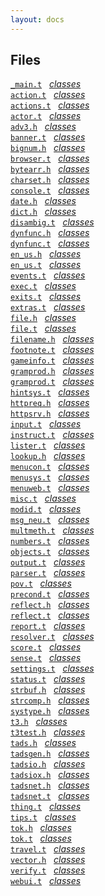 ```yaml
---
layout: docs
---
```

## Files

<a href="file/_main.t.html#_main.t"
target="main"><code>_main.t</code></a>  
<a href="index/_main.t.html" target="classes"><em>classes</em></a>  
<a href="file/action.t.html#action.t"
target="main"><code>action.t</code></a>  
<a href="index/action.t.html" target="classes"><em>classes</em></a>  
<a href="file/actions.t.html#actions.t"
target="main"><code>actions.t</code></a>  
<a href="index/actions.t.html" target="classes"><em>classes</em></a>  
<a href="file/actor.t.html#actor.t"
target="main"><code>actor.t</code></a>  
<a href="index/actor.t.html" target="classes"><em>classes</em></a>  
<a href="file/adv3.h.html#adv3.h" target="main"><code>adv3.h</code></a>
  <a href="index/adv3.h.html" target="classes"><em>classes</em></a>  
<a href="file/banner.t.html#banner.t"
target="main"><code>banner.t</code></a>  
<a href="index/banner.t.html" target="classes"><em>classes</em></a>  
<a href="file/bignum.h.html#bignum.h"
target="main"><code>bignum.h</code></a>  
<a href="index/bignum.h.html" target="classes"><em>classes</em></a>  
<a href="file/browser.t.html#browser.t"
target="main"><code>browser.t</code></a>  
<a href="index/browser.t.html" target="classes"><em>classes</em></a>  
<a href="file/bytearr.h.html#bytearr.h"
target="main"><code>bytearr.h</code></a>  
<a href="index/bytearr.h.html" target="classes"><em>classes</em></a>  
<a href="file/charset.h.html#charset.h"
target="main"><code>charset.h</code></a>  
<a href="index/charset.h.html" target="classes"><em>classes</em></a>  
<a href="file/console.t.html#console.t"
target="main"><code>console.t</code></a>  
<a href="index/console.t.html" target="classes"><em>classes</em></a>  
<a href="file/date.h.html#date.h" target="main"><code>date.h</code></a>
  <a href="index/date.h.html" target="classes"><em>classes</em></a>  
<a href="file/dict.h.html#dict.h" target="main"><code>dict.h</code></a>
  <a href="index/dict.h.html" target="classes"><em>classes</em></a>  
<a href="file/disambig.t.html#disambig.t"
target="main"><code>disambig.t</code></a>  
<a href="index/disambig.t.html" target="classes"><em>classes</em></a>  
<a href="file/dynfunc.h.html#dynfunc.h"
target="main"><code>dynfunc.h</code></a>  
<a href="index/dynfunc.h.html" target="classes"><em>classes</em></a>  
<a href="file/dynfunc.t.html#dynfunc.t"
target="main"><code>dynfunc.t</code></a>  
<a href="index/dynfunc.t.html" target="classes"><em>classes</em></a>  
<a href="file/en_us.h.html#en_us.h"
target="main"><code>en_us.h</code></a>  
<a href="index/en_us.h.html" target="classes"><em>classes</em></a>  
<a href="file/en_us.t.html#en_us.t"
target="main"><code>en_us.t</code></a>  
<a href="index/en_us.t.html" target="classes"><em>classes</em></a>  
<a href="file/events.t.html#events.t"
target="main"><code>events.t</code></a>  
<a href="index/events.t.html" target="classes"><em>classes</em></a>  
<a href="file/exec.t.html#exec.t" target="main"><code>exec.t</code></a>
  <a href="index/exec.t.html" target="classes"><em>classes</em></a>  
<a href="file/exits.t.html#exits.t"
target="main"><code>exits.t</code></a>  
<a href="index/exits.t.html" target="classes"><em>classes</em></a>  
<a href="file/extras.t.html#extras.t"
target="main"><code>extras.t</code></a>  
<a href="index/extras.t.html" target="classes"><em>classes</em></a>  
<a href="file/file.h.html#file.h" target="main"><code>file.h</code></a>
  <a href="index/file.h.html" target="classes"><em>classes</em></a>  
<a href="file/file.t.html#file.t" target="main"><code>file.t</code></a>
  <a href="index/file.t.html" target="classes"><em>classes</em></a>  
<a href="file/filename.h.html#filename.h"
target="main"><code>filename.h</code></a>  
<a href="index/filename.h.html" target="classes"><em>classes</em></a>  
<a href="file/footnote.t.html#footnote.t"
target="main"><code>footnote.t</code></a>  
<a href="index/footnote.t.html" target="classes"><em>classes</em></a>  
<a href="file/gameinfo.t.html#gameinfo.t"
target="main"><code>gameinfo.t</code></a>  
<a href="index/gameinfo.t.html" target="classes"><em>classes</em></a>  
<a href="file/gramprod.h.html#gramprod.h"
target="main"><code>gramprod.h</code></a>  
<a href="index/gramprod.h.html" target="classes"><em>classes</em></a>  
<a href="file/gramprod.t.html#gramprod.t"
target="main"><code>gramprod.t</code></a>  
<a href="index/gramprod.t.html" target="classes"><em>classes</em></a>  
<a href="file/hintsys.t.html#hintsys.t"
target="main"><code>hintsys.t</code></a>  
<a href="index/hintsys.t.html" target="classes"><em>classes</em></a>  
<a href="file/httpreq.h.html#httpreq.h"
target="main"><code>httpreq.h</code></a>  
<a href="index/httpreq.h.html" target="classes"><em>classes</em></a>  
<a href="file/httpsrv.h.html#httpsrv.h"
target="main"><code>httpsrv.h</code></a>  
<a href="index/httpsrv.h.html" target="classes"><em>classes</em></a>  
<a href="file/input.t.html#input.t"
target="main"><code>input.t</code></a>  
<a href="index/input.t.html" target="classes"><em>classes</em></a>  
<a href="file/instruct.t.html#instruct.t"
target="main"><code>instruct.t</code></a>  
<a href="index/instruct.t.html" target="classes"><em>classes</em></a>  
<a href="file/lister.t.html#lister.t"
target="main"><code>lister.t</code></a>  
<a href="index/lister.t.html" target="classes"><em>classes</em></a>  
<a href="file/lookup.h.html#lookup.h"
target="main"><code>lookup.h</code></a>  
<a href="index/lookup.h.html" target="classes"><em>classes</em></a>  
<a href="file/menucon.t.html#menucon.t"
target="main"><code>menucon.t</code></a>  
<a href="index/menucon.t.html" target="classes"><em>classes</em></a>  
<a href="file/menusys.t.html#menusys.t"
target="main"><code>menusys.t</code></a>  
<a href="index/menusys.t.html" target="classes"><em>classes</em></a>  
<a href="file/menuweb.t.html#menuweb.t"
target="main"><code>menuweb.t</code></a>  
<a href="index/menuweb.t.html" target="classes"><em>classes</em></a>  
<a href="file/misc.t.html#misc.t" target="main"><code>misc.t</code></a>
  <a href="index/misc.t.html" target="classes"><em>classes</em></a>  
<a href="file/modid.t.html#modid.t"
target="main"><code>modid.t</code></a>  
<a href="index/modid.t.html" target="classes"><em>classes</em></a>  
<a href="file/msg_neu.t.html#msg_neu.t"
target="main"><code>msg_neu.t</code></a>  
<a href="index/msg_neu.t.html" target="classes"><em>classes</em></a>  
<a href="file/multmeth.t.html#multmeth.t"
target="main"><code>multmeth.t</code></a>  
<a href="index/multmeth.t.html" target="classes"><em>classes</em></a>  
<a href="file/numbers.t.html#numbers.t"
target="main"><code>numbers.t</code></a>  
<a href="index/numbers.t.html" target="classes"><em>classes</em></a>  
<a href="file/objects.t.html#objects.t"
target="main"><code>objects.t</code></a>  
<a href="index/objects.t.html" target="classes"><em>classes</em></a>  
<a href="file/output.t.html#output.t"
target="main"><code>output.t</code></a>  
<a href="index/output.t.html" target="classes"><em>classes</em></a>  
<a href="file/parser.t.html#parser.t"
target="main"><code>parser.t</code></a>  
<a href="index/parser.t.html" target="classes"><em>classes</em></a>  
<a href="file/pov.t.html#pov.t" target="main"><code>pov.t</code></a>  
<a href="index/pov.t.html" target="classes"><em>classes</em></a>  
<a href="file/precond.t.html#precond.t"
target="main"><code>precond.t</code></a>  
<a href="index/precond.t.html" target="classes"><em>classes</em></a>  
<a href="file/reflect.h.html#reflect.h"
target="main"><code>reflect.h</code></a>  
<a href="index/reflect.h.html" target="classes"><em>classes</em></a>  
<a href="file/reflect.t.html#reflect.t"
target="main"><code>reflect.t</code></a>  
<a href="index/reflect.t.html" target="classes"><em>classes</em></a>  
<a href="file/report.t.html#report.t"
target="main"><code>report.t</code></a>  
<a href="index/report.t.html" target="classes"><em>classes</em></a>  
<a href="file/resolver.t.html#resolver.t"
target="main"><code>resolver.t</code></a>  
<a href="index/resolver.t.html" target="classes"><em>classes</em></a>  
<a href="file/score.t.html#score.t"
target="main"><code>score.t</code></a>  
<a href="index/score.t.html" target="classes"><em>classes</em></a>  
<a href="file/sense.t.html#sense.t"
target="main"><code>sense.t</code></a>  
<a href="index/sense.t.html" target="classes"><em>classes</em></a>  
<a href="file/settings.t.html#settings.t"
target="main"><code>settings.t</code></a>  
<a href="index/settings.t.html" target="classes"><em>classes</em></a>  
<a href="file/status.t.html#status.t"
target="main"><code>status.t</code></a>  
<a href="index/status.t.html" target="classes"><em>classes</em></a>  
<a href="file/strbuf.h.html#strbuf.h"
target="main"><code>strbuf.h</code></a>  
<a href="index/strbuf.h.html" target="classes"><em>classes</em></a>  
<a href="file/strcomp.h.html#strcomp.h"
target="main"><code>strcomp.h</code></a>  
<a href="index/strcomp.h.html" target="classes"><em>classes</em></a>  
<a href="file/systype.h.html#systype.h"
target="main"><code>systype.h</code></a>  
<a href="index/systype.h.html" target="classes"><em>classes</em></a>  
<a href="file/t3.h.html#t3.h" target="main"><code>t3.h</code></a>  
<a href="index/t3.h.html" target="classes"><em>classes</em></a>  
<a href="file/t3test.h.html#t3test.h"
target="main"><code>t3test.h</code></a>  
<a href="index/t3test.h.html" target="classes"><em>classes</em></a>  
<a href="file/tads.h.html#tads.h" target="main"><code>tads.h</code></a>
  <a href="index/tads.h.html" target="classes"><em>classes</em></a>  
<a href="file/tadsgen.h.html#tadsgen.h"
target="main"><code>tadsgen.h</code></a>  
<a href="index/tadsgen.h.html" target="classes"><em>classes</em></a>  
<a href="file/tadsio.h.html#tadsio.h"
target="main"><code>tadsio.h</code></a>  
<a href="index/tadsio.h.html" target="classes"><em>classes</em></a>  
<a href="file/tadsiox.h.html#tadsiox.h"
target="main"><code>tadsiox.h</code></a>  
<a href="index/tadsiox.h.html" target="classes"><em>classes</em></a>  
<a href="file/tadsnet.h.html#tadsnet.h"
target="main"><code>tadsnet.h</code></a>  
<a href="index/tadsnet.h.html" target="classes"><em>classes</em></a>  
<a href="file/tadsnet.t.html#tadsnet.t"
target="main"><code>tadsnet.t</code></a>  
<a href="index/tadsnet.t.html" target="classes"><em>classes</em></a>  
<a href="file/thing.t.html#thing.t"
target="main"><code>thing.t</code></a>  
<a href="index/thing.t.html" target="classes"><em>classes</em></a>  
<a href="file/tips.t.html#tips.t" target="main"><code>tips.t</code></a>
  <a href="index/tips.t.html" target="classes"><em>classes</em></a>  
<a href="file/tok.h.html#tok.h" target="main"><code>tok.h</code></a>  
<a href="index/tok.h.html" target="classes"><em>classes</em></a>  
<a href="file/tok.t.html#tok.t" target="main"><code>tok.t</code></a>  
<a href="index/tok.t.html" target="classes"><em>classes</em></a>  
<a href="file/travel.t.html#travel.t"
target="main"><code>travel.t</code></a>  
<a href="index/travel.t.html" target="classes"><em>classes</em></a>  
<a href="file/vector.h.html#vector.h"
target="main"><code>vector.h</code></a>  
<a href="index/vector.h.html" target="classes"><em>classes</em></a>  
<a href="file/verify.t.html#verify.t"
target="main"><code>verify.t</code></a>  
<a href="index/verify.t.html" target="classes"><em>classes</em></a>  
<a href="file/webui.t.html#webui.t"
target="main"><code>webui.t</code></a>  
<a href="index/webui.t.html" target="classes"><em>classes</em></a>  
